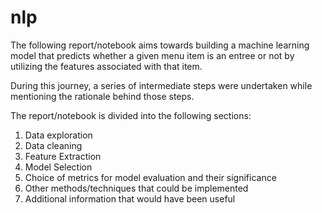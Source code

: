 # nlp

The following report/notebook aims towards building a machine learning model that predicts whether a given menu item is an entree or not by utilizing the features associated with that item.

During this journey, a series of intermediate steps were undertaken while mentioning the rationale behind those steps.

The report/notebook is divided into the following sections:<br>
1) Data exploration<br> 
2) Data cleaning<br>
3) Feature Extraction<br>
4) Model Selection<br>
5) Choice of metrics for model evaluation and their significance<br>
6) Other methods/techniques that could be implemented<br>
7) Additional information that would have been useful<br>
